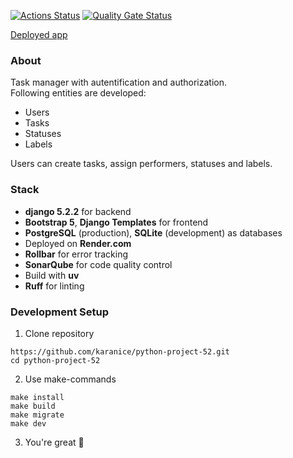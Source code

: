 [![Actions Status](https://github.com/karanice/python-project-52/actions/workflows/hexlet-check.yml/badge.svg)](https://github.com/karanice/python-project-52/actions)
[![Quality Gate Status](https://sonarcloud.io/api/project_badges/measure?project=karanice_python-project-52&metric=alert_status)](https://sonarcloud.io/summary/new_code?id=karanice_python-project-52)

[Deployed app](https://task-manager-0qwl.onrender.com/, "task_manager")

### About

Task manager with autentification and authorization. \
Following entities are developed:
* Users
* Tasks
* Statuses
* Labels

Users can create tasks, assign performers, statuses and labels.

### Stack

* **django 5.2.2** for backend
* **Bootstrap 5**, **Django Templates** for frontend
* **PostgreSQL** (production), **SQLite** (development) as databases
* Deployed on **Render.com**
* **Rollbar** for error tracking
* **SonarQube** for code quality control
* Build with **uv**
* **Ruff** for linting

### Development Setup

1. Clone repository
```
https://github.com/karanice/python-project-52.git
cd python-project-52
```
2. Use make-commands
```
make install
make build
make migrate
make dev
```
3. You're great 🎉

